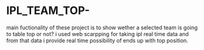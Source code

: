 # IPL_TEAM_TOP-
main fuctionality of these project is to show wether a selected team is going to table top or not? i used web scarpping for taking ipl real time data and from that data i provide real time possibility of ends up with top position.
